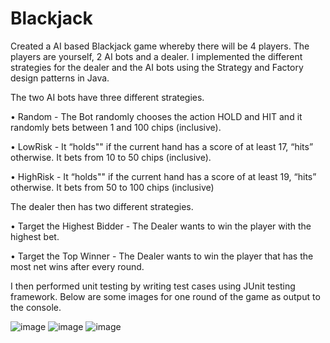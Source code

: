 # Blackjack

Created a AI based Blackjack game whereby there will be 4 players. The players are yourself, 2 AI bots and a dealer. I implemented the different strategies for the dealer and the AI bots using the Strategy and Factory design patterns in Java. 

The two AI bots have three different strategies. 

• Random - The Bot randomly chooses the action HOLD and HIT and it randomly bets between 1 and 100 chips
(inclusive). 

• LowRisk - It “holds"" if the current hand has a score of at least 17, “hits” otherwise. It bets from 10 to 50
chips (inclusive).

• HighRisk - It “holds"" if the current hand has a score of at least 19, “hits” otherwise. It bets from 50 to 100
chips (inclusive)

The dealer then has two different strategies.

• Target the Highest Bidder - The Dealer wants to win the player with the highest bet.

• Target the Top Winner - The Dealer wants to win the player that has the most net wins after every round.

I then performed unit testing  by writing test cases using JUnit testing framework. Below are some images for one round of the game as output to the console. 

![image](https://github.com/nroh555/Blackjack/assets/100507962/a96d2ecc-a1f4-4933-9e68-4e8e8d990c99)
![image](https://github.com/nroh555/Blackjack/assets/100507962/25e9690b-26d0-4fb8-9e25-f5382e6bbea8)
![image](https://github.com/nroh555/Blackjack/assets/100507962/261b1652-9d5e-44d3-b5d4-e4de4badd320)



